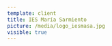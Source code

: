 ```yaml
---
template: client
title: IES María Sarmiento
picture: /media/logo_iesmasa.jpg
visible: true
---
```


